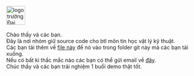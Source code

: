 <img src="https://github.com/Khanghcmut/testweb/blob/main/firstwebgithub/logo-bach-khoa.jpg" height="50px" width="50px" alt="logotrường Đại học Bách Khoa Thành phố Hồ Chí Minh" align="left" ></img><br><br><br><br>
Chào thầy và các bạn. <br>
Đây là nơi nhóm giữ source code cho btl môn tin học vật lý kỹ thuật. <br>
Các bạn tải thêm về [file này](https://drive.google.com/file/d/1qgnBeBzvzkYzEOoRzUjBfUj86nDH6OZ8/view?usp=share_link) để nó vào trong folder git này mà các bạn tải xuống.<br>
Nếu có bất kì thắc mắc nào các bạn có thể gửi email về [đây](mailto:khang.phan2411@hcmut.edu.vn).<br>
Chúc thầy và các bạn trải nghiệm 1 buổi demo thật tốt.
